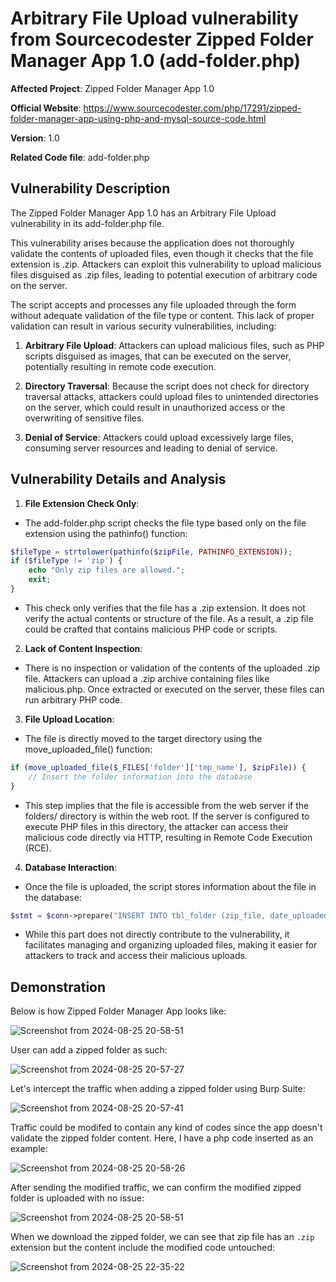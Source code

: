 
# Arbitrary File Upload vulnerability from Sourcecodester Zipped Folder Manager App 1.0 (add-folder.php)

**Affected Project**: Zipped Folder Manager App 1.0

**Official Website**: https://www.sourcecodester.com/php/17291/zipped-folder-manager-app-using-php-and-mysql-source-code.html

**Version**: 1.0

**Related Code file**: add-folder.php

## Vulnerability Description

The Zipped Folder Manager App 1.0 has an Arbitrary File Upload vulnerability in its add-folder.php file. 

This vulnerability arises because the application does not thoroughly validate the contents of uploaded files, even though it checks that the file extension is .zip. Attackers can exploit this vulnerability to upload malicious files disguised as .zip files, leading to potential execution of arbitrary code on the server.

The script accepts and processes any file uploaded through the form without adequate validation of the file type or content. This lack of proper validation can result in various security vulnerabilities, including:

1. **Arbitrary File Upload**: Attackers can upload malicious files, such as PHP scripts disguised as images, that can be executed on the server, potentially resulting in remote code execution.

2. **Directory Traversal**: Because the script does not check for directory traversal attacks, attackers could upload files to unintended directories on the server, which could result in unauthorized access or the overwriting of sensitive files.

3. **Denial of Service**: Attackers could upload excessively large files, consuming server resources and leading to denial of service.

## Vulnerability Details and Analysis

1. **File Extension Check Only**:

- The add-folder.php script checks the file type based only on the file extension using the pathinfo() function:

```php
$fileType = strtolower(pathinfo($zipFile, PATHINFO_EXTENSION));
if ($fileType != 'zip') {
    echo "Only zip files are allowed.";
    exit;
}
```

- This check only verifies that the file has a .zip extension. It does not verify the actual contents or structure of the file. As a result, a .zip file could be crafted that contains malicious PHP code or scripts.

2. **Lack of Content Inspection**:

- There is no inspection or validation of the contents of the uploaded .zip file. Attackers can upload a .zip archive containing files like malicious.php. Once extracted or executed on the server, these files can run arbitrary PHP code.

3. **File Upload Location**:

- The file is directly moved to the target directory using the move_uploaded_file() function:

```php
if (move_uploaded_file($_FILES['folder']['tmp_name'], $zipFile)) {
    // Insert the folder information into the database
}
```

- This step implies that the file is accessible from the web server if the folders/ directory is within the web root. If the server is configured to execute PHP files in this directory, the attacker can access their malicious code directly via HTTP, resulting in Remote Code Execution (RCE).

4. **Database Interaction**:

- Once the file is uploaded, the script stores information about the file in the database:

```php
$stmt = $conn->prepare("INSERT INTO tbl_folder (zip_file, date_uploaded) VALUES (:zipFile, :dateUploaded)");
```

- While this part does not directly contribute to the vulnerability, it facilitates managing and organizing uploaded files, making it easier for attackers to track and access their malicious uploads.


## Demonstration

Below is how Zipped Folder Manager App looks like:

![Screenshot from 2024-08-25 20-58-51](https://github.com/user-attachments/assets/c35a8333-714b-4a19-8055-b1a8c243251e)

User can add a zipped folder as such:

![Screenshot from 2024-08-25 20-57-27](https://github.com/user-attachments/assets/b9cb9c07-23ba-4d82-8b73-22faed872039)

Let's intercept the traffic when adding a zipped folder using Burp Suite:

![Screenshot from 2024-08-25 20-57-41](https://github.com/user-attachments/assets/2eda9bb9-101d-4474-b1bc-23f7ca235125)

Traffic could be modifed to contain any kind of codes since the app doesn't validate the zipped folder content. Here, I have a php code inserted as an example:

![Screenshot from 2024-08-25 20-58-26](https://github.com/user-attachments/assets/7de670a2-4f00-49b7-aea2-f4d756f53c63)

After sending the modified traffic, we can confirm the modified zipped folder is uploaded with no issue:

![Screenshot from 2024-08-25 20-58-51](https://github.com/user-attachments/assets/abaf9aa9-1ecf-4711-b30a-f1fb716f60d0)

When we download the zipped folder, we can see that zip file has an `.zip` extension but the content include the modified code untouched:

![Screenshot from 2024-08-25 22-35-22](https://github.com/user-attachments/assets/905506b6-1aaa-4f16-8dc0-097d9a29b474)
